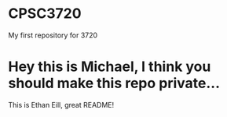 # CPSC3720
My first repository for 3720
# Hey this is Michael, I think you should make this repo private... 

This is Ethan Eill, great README!
